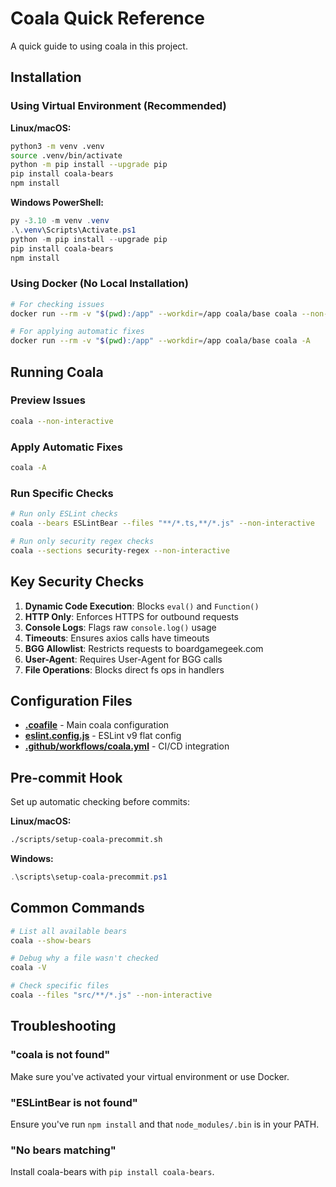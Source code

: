 # Coala Quick Reference

A quick guide to using coala in this project.

## Installation

### Using Virtual Environment (Recommended)

**Linux/macOS:**
```bash
python3 -m venv .venv
source .venv/bin/activate
python -m pip install --upgrade pip
pip install coala-bears
npm install
```

**Windows PowerShell:**
```powershell
py -3.10 -m venv .venv
.\.venv\Scripts\Activate.ps1
python -m pip install --upgrade pip
pip install coala-bears
npm install
```

### Using Docker (No Local Installation)

```bash
# For checking issues
docker run --rm -v "$(pwd):/app" --workdir=/app coala/base coala --non-interactive

# For applying automatic fixes
docker run --rm -v "$(pwd):/app" --workdir=/app coala/base coala -A
```

## Running Coala

### Preview Issues
```bash
coala --non-interactive
```

### Apply Automatic Fixes
```bash
coala -A
```

### Run Specific Checks
```bash
# Run only ESLint checks
coala --bears ESLintBear --files "**/*.ts,**/*.js" --non-interactive

# Run only security regex checks
coala --sections security-regex --non-interactive
```

## Key Security Checks

1. **Dynamic Code Execution**: Blocks `eval()` and `Function()`
2. **HTTP Only**: Enforces HTTPS for outbound requests
3. **Console Logs**: Flags raw `console.log()` usage
4. **Timeouts**: Ensures axios calls have timeouts
5. **BGG Allowlist**: Restricts requests to boardgamegeek.com
6. **User-Agent**: Requires User-Agent for BGG calls
7. **File Operations**: Blocks direct fs ops in handlers

## Configuration Files

- **[.coafile](.coafile)** - Main coala configuration
- **[eslint.config.js](eslint.config.js)** - ESLint v9 flat config
- **[.github/workflows/coala.yml](.github/workflows/coala.yml)** - CI/CD integration

## Pre-commit Hook

Set up automatic checking before commits:

**Linux/macOS:**
```bash
./scripts/setup-coala-precommit.sh
```

**Windows:**
```powershell
.\scripts\setup-coala-precommit.ps1
```

## Common Commands

```bash
# List all available bears
coala --show-bears

# Debug why a file wasn't checked
coala -V

# Check specific files
coala --files "src/**/*.js" --non-interactive
```

## Troubleshooting

### "coala is not found"
Make sure you've activated your virtual environment or use Docker.

### "ESLintBear is not found"
Ensure you've run `npm install` and that `node_modules/.bin` is in your PATH.

### "No bears matching"
Install coala-bears with `pip install coala-bears`.